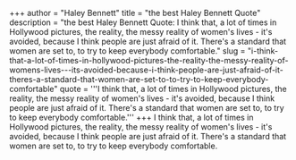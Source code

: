 +++
author = "Haley Bennett"
title = "the best Haley Bennett Quote"
description = "the best Haley Bennett Quote: I think that, a lot of times in Hollywood pictures, the reality, the messy reality of women's lives - it's avoided, because I think people are just afraid of it. There's a standard that women are set to, to try to keep everybody comfortable."
slug = "i-think-that-a-lot-of-times-in-hollywood-pictures-the-reality-the-messy-reality-of-womens-lives---its-avoided-because-i-think-people-are-just-afraid-of-it-theres-a-standard-that-women-are-set-to-to-try-to-keep-everybody-comfortable"
quote = '''I think that, a lot of times in Hollywood pictures, the reality, the messy reality of women's lives - it's avoided, because I think people are just afraid of it. There's a standard that women are set to, to try to keep everybody comfortable.'''
+++
I think that, a lot of times in Hollywood pictures, the reality, the messy reality of women's lives - it's avoided, because I think people are just afraid of it. There's a standard that women are set to, to try to keep everybody comfortable.
